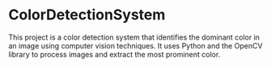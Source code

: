 # ColorDetectionSystem
This project is a color detection system that identifies the dominant color in an image using computer vision techniques. It uses Python and the OpenCV library to process images and extract the most prominent color.
